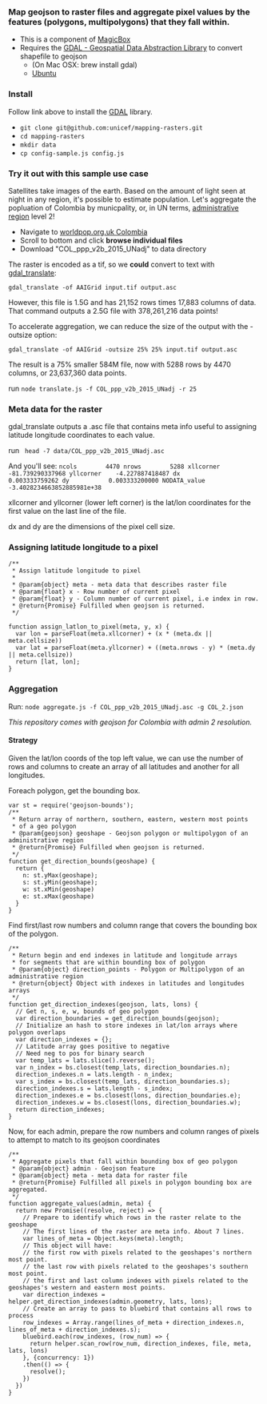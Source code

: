 ### Map geojson to raster files and aggregate pixel values by the features (polygons, multipolygons) that they fall within.

- This is a component of [MagicBox](https://github.com/unicef/magicbox/wiki)
- Requires the [GDAL - Geospatial Data Abstraction Library](http://www.gdal.org/) to convert shapefile to geojson
    - (On Mac OSX: brew install gdal)
    - [Ubuntu](http://www.sarasafavi.com/installing-gdalogr-on-ubuntu.html)

### Install
Follow link above to install the [GDAL](http://www.gdal.org) library.

- `git clone git@github.com:unicef/mapping-rasters.git`
- `cd mapping-rasters`
- `mkdir data`
- `cp config-sample.js config.js`

### Try it out with this sample use case
Satellites take images of the earth. Based on the amount of light seen at night in any region, it's possible to estimate population. Let's aggregate the popluation of Colombia by municpality, or, in UN terms, [administrative region](https://en.wikipedia.org/wiki/Administrative_division) level 2!
- Navigate to [worldpop.org.uk Colombia](http://www.worldpop.org.uk/data/summary/?contselect=Americas&countselect=Colombia&typeselect=Population)
- Scroll to bottom and click **browse individual files**
- Download "COL_ppp_v2b_2015_UNadj" to data directory

The raster is encoded as a tif, so we **could** convert to text with [gdal_translate](http://www.gdal.org/gdal_translate.html):

  `gdal_translate -of AAIGrid input.tif output.asc`

However, this file is 1.5G and has 21,152 rows times 17,883 columns of data. That command outputs a 2.5G file with 378,261,216 data points!

To accelerate aggregation, we can reduce the size of the output with the -outsize option:  

`gdal_translate -of AAIGrid -outsize 25% 25% input.tif output.asc`

The result is a  75% smaller 584M file, now with 5288 rows by 4470 columns, or 23,637,360 data points.

run `node translate.js -f COL_ppp_v2b_2015_UNadj -r 25`

### Meta data for the raster
gdal_translate outputs a .asc file that contains meta info useful to assigning latitude longitude coordinates to each value.

run ` head -7 data/COL_ppp_v2b_2015_UNadj.asc`

And you'll see:
`ncols        4470
nrows        5288
xllcorner    -81.739290337968
yllcorner    -4.227887418487
dx           0.003333759262
dy           0.003333200000
NODATA_value  -3.4028234663852885981e+38`

xllcorner and yllcorner (lower left corner) is the lat/lon coordinates for the first value on the last line of the file.

dx and dy are the dimensions of the pixel cell size.

### Assigning latitude longitude to a pixel
    /**
     * Assign latitude longitude to pixel
     *
     * @param{object} meta - meta data that describes raster file
     * @param{float} x - Row number of current pixel
     * @param{float} y - Column number of current pixel, i.e index in row.
     * @return{Promise} Fulfilled when geojson is returned.
     */

    function assign_latlon_to_pixel(meta, y, x) {
      var lon = parseFloat(meta.xllcorner) + (x * (meta.dx || meta.cellsize))
      var lat = parseFloat(meta.yllcorner) + ((meta.nrows - y) * (meta.dy || meta.cellsize))
      return [lat, lon];
    }

### Aggregation

Run: `node aggregate.js -f COL_ppp_v2b_2015_UNadj.asc -g COL_2.json`

*This repository comes with geojson for Colombia with admin 2 resolution.*

#### Strategy
Given the lat/lon coords of the top left value, we can use the number of rows and columns to create an array of all latitudes and another for all longitudes.

Foreach polygon, get the bounding box.

    var st = require('geojson-bounds');
    /**
     * Return array of northern, southern, eastern, western most points
     * of a geo polygon
     * @param{geojson} geoshape - Geojson polygon or multipolygon of an administrative region
     * @return{Promise} Fulfilled when geojson is returned.
     */
    function get_direction_bounds(geoshape) {
      return {
        n: st.yMax(geoshape);
        s: st.yMin(geoshape);
        w: st.xMin(geoshape)
        e: st.xMax(geoshape)
      }
    }

Find first/last row numbers and column range that covers the bounding box of the polygon.

    /**
     * Return begin and end indexes in latitude and longitude arrays
     * for segments that are within bounding box of polygon
     * @param{object} direction_points - Polygon or Multipolygon of an administrative region
     * @return{object} Object with indexes in latitudes and longitudes arrays
     */
    function get_direction_indexes(geojson, lats, lons) {
      // Get n, s, e, w, bounds of geo polygon
      var direction_boundaries = get_direction_bounds(geojson);
      // Initialize an hash to store indexes in lat/lon arrays where polygon overlaps
      var direction_indexes = {};
      // Latitude array goes positive to negative
      // Need neg to pos for binary search
      var temp_lats = lats.slice().reverse();
      var n_index = bs.closest(temp_lats, direction_boundaries.n);
      direction_indexes.n = lats.length - n_index;
      var s_index = bs.closest(temp_lats, direction_boundaries.s);
      direction_indexes.s = lats.length - s_index;
      direction_indexes.e = bs.closest(lons, direction_boundaries.e);
      direction_indexes.w = bs.closest(lons, direction_boundaries.w);
      return direction_indexes;
    }

Now, for each admin, prepare the row numbers and column ranges of pixels to attempt to match to its geojson coordinates

    /**
     * Aggregate pixels that fall within bounding box of geo polygon
     * @param{object} admin - Geojson feature
     * @param{object} meta - meta data for raster file
     * @return{Promise} Fulfilled all pixels in polygon bounding box are aggregated.
     */
    function aggregate_values(admin, meta) {
      return new Promise((resolve, reject) => {
        // Prepare to identify which rows in the raster relate to the geoshape
        // The first lines of the raster are meta info. About 7 lines.
        var lines_of_meta = Object.keys(meta).length;
        // This object will have:
        // the first row with pixels related to the geoshapes's northern most point.
        // the last row with pixels related to the geoshapes's southern most point.
        // the first and last column indexes with pixels related to the geoshapes's western and eastern most points.
        var direction_indexes = helper.get_direction_indexes(admin.geometry, lats, lons);
        // Create an array to pass to bluebird that contains all rows to process
        row_indexes = Array.range(lines_of_meta + direction_indexes.n, lines_of_meta + direction_indexes.s);
        bluebird.each(row_indexes, (row_num) => {
          return helper.scan_row(row_num, direction_indexes, file, meta, lats, lons)
        }, {concurrency: 1})
        .then(() => {
          resolve();
        })
      })
    }
